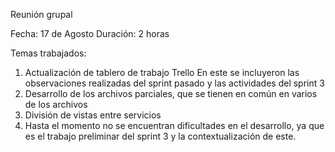 Reunión grupal

Fecha: 17 de Agosto
Duración: 2 horas

Temas trabajados: 
1. Actualización de tablero de trabajo Trello
    En este se incluyeron las observaciones realizadas del sprint pasado y las actividades del sprint 3
2. Desarrollo de los archivos parciales, que se tienen en común en varios de los archivos
3. División de vistas entre servicios
4. Hasta el momento no se encuentran dificultades en el desarrollo, ya que es el trabajo preliminar del sprint 3 y la contextualización de este. 